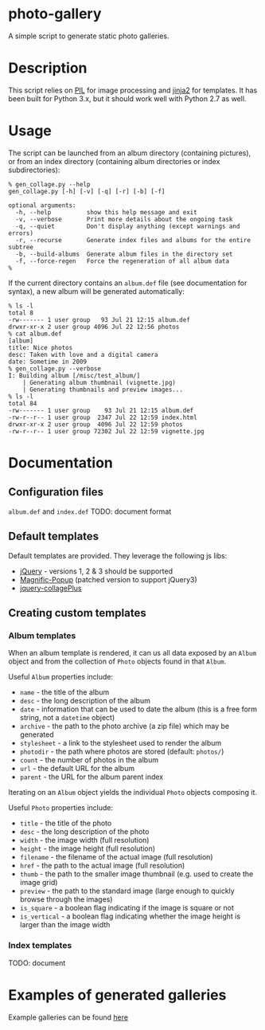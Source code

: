 # photo-gallery
A simple script to generate static photo galleries.


# Description
This script relies on [PIL](http://www.pythonware.com/products/pil/) for image processing and [jinja2](https://palletsprojects.com/p/jinja/) for templates. It has been built for Python 3.x, but it should work well with Python 2.7 as well.

# Usage
The script can be launched from an album directory (containing pictures), or from an index directory (containing album directories or index subdirectories):
```
% gen_collage.py --help
gen_collage.py [-h] [-v] [-q] [-r] [-b] [-f]

optional arguments:
  -h, --help          show this help message and exit
  -v, --verbose       Print more details about the ongoing task
  -q, --quiet         Don't display anything (except warnings and errors)
  -r, --recurse       Generate index files and albums for the entire subtree
  -b, --build-albums  Generate album files in the directory set
  -f, --force-regen   Force the regeneration of all album data
%
```

If the current directory contains an `album.def` file (see documentation for syntax), a new album will be generated automatically:
```
% ls -l
total 8
-rw------- 1 user group   93 Jul 21 12:15 album.def
drwxr-xr-x 2 user group 4096 Jul 22 12:56 photos
% cat album.def
[album]
title: Nice photos
desc: Taken with love and a digital camera
date: Sometime in 2009
% gen_collage.py --verbose
I: Building album [/misc/test_album/]
    | Generating album thumbnail (vignette.jpg)
    | Generating thumbnails and preview images...
% ls -l
total 84
-rw------- 1 user group    93 Jul 21 12:15 album.def
-rw-r--r-- 1 user group  2347 Jul 22 12:59 index.html
drwxr-xr-x 2 user group  4096 Jul 22 12:59 photos
-rw-r--r-- 1 user group 72302 Jul 22 12:59 vignette.jpg
```

# Documentation
## Configuration files
`album.def` and `index.def`
TODO: document format

## Default templates
Default templates are provided. They leverage the following js libs:
- [jQuery](https://jquery.com/) - versions 1, 2 & 3 should be supported
- [Magnific-Popup](https://github.com/manusauvage/Magnific-Popup) (patched version to support jQuery3)
- [jquery-collagePlus](https://github.com/ed-lea/jquery-collagePlus)


## Creating custom templates 
### Album templates
When an album template is rendered, it can us all data exposed by an `Album` object and from the collection of `Photo` objects found in that `Album`.

Useful `Album` properties include:
- `name` - the title of the album
- `desc` - the long description of the album
- `date` - information that can be used to date the album (this is a free form string, not a `datetime` object)
- `archive` - the path to the photo archive (a zip file) which may be generated
- `stylesheet` - a link to the stylesheet used to render the album
- `photodir` - the path where photos are stored (default: `photos/`)  
- `count` - the number of photos in the album
- `url` - the default URL for the album
- `parent` - the URL for the album parent index

Iterating on an `Album` object yields the individual `Photo` objects composing it.

Useful `Photo` properties include:
- `title` - the title of the photo
- `desc` - the long description of the photo
- `width` - the image width (full resolution)
- `height` - the image height (full resolution)
- `filename` - the filename of the actual image (full resolution)
- `href` - the path to the actual image (full resolution)
- `thumb` - the path to the smaller image thumbnail (e.g. used to create the image grid)
- `preview` - the path to the standard image (large enough to quickly browse through the images)
- `is_square` - a boolean flag indicating if the image is square or not
- `is_vertical` - a boolean flag indicating whether the image height is larger than the image width

### Index templates
TODO: document

# Examples of generated galleries
Example galleries can be found [here](http://photos.lechevoir.net/public/)
